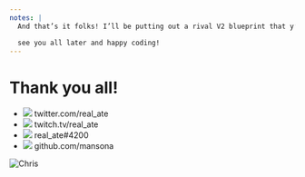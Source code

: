 ```yaml
---
notes: |
  And that’s it folks! I’ll be putting out a rival V2 blueprint that y’all can try out and let me know what you think and if you’d use it. if anyone is interested in how this works from a deeper perspective just let me know either in person or on twitter and I might do a blog series about it going into more detail.

  see you all later and happy coding! 
---
```


<!-- .slide: class="closing" data-background-image="/split-background.webp" -->

# Thank you all!

<ul class="social-list">
  <li><img src="/twitter.png"> twitter.com/real_ate</li>
  <li><img src="/twitch.png"> twitch.tv/real_ate</li>
  <li><img src="/discord.png"> real_ate#4200</li>
  <li><img src="/github.png"> github.com/mansona</li>
</ul>

<div class="right"></div>

![Chris](/chris.webp) <!-- .element class="face" -->
